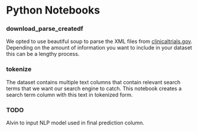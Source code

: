 # Python Notebooks

### download_parse_createdf
We opted to use beautiful soup to parse the XML files from [clinicaltrials.gov](https://clinicaltrials.gov/ct2/resources/download). Depending on the amount of information you want to include in your dataset this can be a lengthy process. 

### tokenize
The dataset contains multiple text columns that contain relevant search terms that we want our search engine to catch. This notebook creates a search term column with this text in tokenized form. 

### TODO 
Alvin to input NLP model used in final prediction column.
